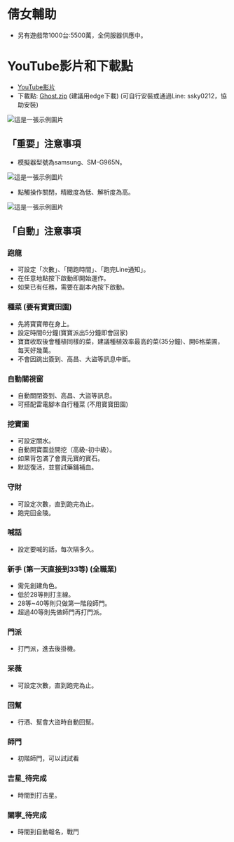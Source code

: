 # 倩女輔助

- 另有遊戲幣1000台:5500萬，全伺服器供應中。

# YouTube影片和下載點
- [YouTube影片](https://youtu.be/s16lZm9mT8o?si=QiBDtaG_TwKeELUd)
- 下載點: [Ghost.zip](https://chtineer.com/GameSupport/Ghost.zip) (建議用edge下載) (可自行安裝或通過Line: ssky0212，協助安裝) 

![這是一張示例圖片](https://chtineer.com/GameSupport/GhostSupport.png)

## 「重要」注意事項
- 模擬器型號為samsung、SM-G965N。

![這是一張示例圖片](https://chtineer.com/GameSupport/倩女機型設定.png)

- 點觸操作關閉，精緻度為低、解析度為高。

![這是一張示例圖片](https://chtineer.com/GameSupport/倩女遊戲內設定.png)

## 「自動」注意事項
### 跑龍
- 可設定「次數」、「開跑時間」、「跑完Line通知」。
- 在任意地點按下啟動即開始運作。
- 如果已有任務，需要在副本內按下啟動。

### 種菜 (要有寶寶田園)
- 先將寶寶帶在身上。
- 設定時間6分鐘(寶寶派出5分鐘即會回家)
- 寶寶收取後會種植同樣的菜，建議種植效率最高的菜(35分鐘)、開6格菜圃，每天好幾萬。
- 不會因跳出簽到、高昌、大盜等訊息中斷。
 
### 自動關視窗
- 自動關閉簽到、高昌、大盜等訊息。
- 可搭配雷電腳本自行種菜 (不用寶寶田園)
  
### 挖寶圖
- 可設定關水。
- 自動開寶圖並開挖（高級-初中級）。
- 如果背包滿了會賣元寶的寶石。
- 默認復活，並嘗試藥鋪補血。

### 守財
- 可設定次數，直到跑完為止。
- 跑完回金陵。

### 喊話
- 設定要喊的話，每次隔多久。

### 新手 (第一天直接到33等) (全職業)
- 需先創建角色。
- 低於28等則打主線。
- 28等~40等則只做第一階段師門。
- 超過40等則先做師門再打門派。

### 門派
- 打門派，進去後掛機。

### 采薇
- 可設定次數，直到跑完為止。

### 回幫
- 行酒、幫會大盜時自動回幫。

### 師門
- 初階師門，可以試試看
  
### 吉星_待完成
- 時間到打吉星。

### 關寧_待完成
- 時間到自動報名，戰鬥

